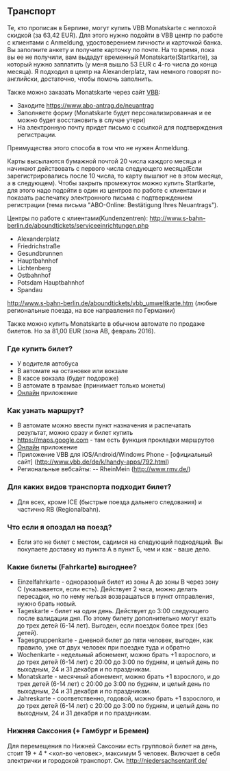 ## Транспорт

Те, кто прописан в Берлине, могут купить VBB Monatskarte с неплохой скидкой (за 63,42 EUR). Для этого нужно подойти в VBB центр по работе с клиентами с Anmeldung, удостоверением личности и карточкой банка. Вы заполните анкету и получите карточку по почте. На то время, пока вы ее не получили, вам выдадут временный Monatskarte(Startkarte), за который нужно заплатить (у меня вышло 53 EUR с 4-го числа до конца месяца). Я подходил в центр на Alexanderplatz, там немного говорят по-английски, достаточно, чтобы помочь заполнить. 

Также можно заказать Monatskarte через сайт [VBB]( https://www.abo-antrag.de/):
 - Заходите https://www.abo-antrag.de/neuantrag
 - Заполняете форму (Monatskarte будет персонализированная и ее можно будет восстановить в случае утери)
 - На электронную почту придет письмо с ссылкой для подтверждения регистрации.

Преимущества этого способа в том что не нужен Anmeldung.

Карты высылаются бумажной почтой 20 числа каждого месяца и начинают действовать с первого числа следующего месяца(Если зарегистрировались после 10 числа, то карту вышлют не в этом месяце, а в следующем). Чтобы закрыть промежуток можно купить Startkarte, для этого надо подойти в один из центров по работе с клиентами и показать распечатку электронного письма с подтверждением регистрации (тема письма "ABO-Online: Bestätigung Ihres Neuantrags").

Центры по работе с клиентами(Kundenzentren): http://www.s-bahn-berlin.de/aboundtickets/serviceeinrichtungen.php
 - Alexanderplatz
 - Friedrichstraße
 - Gesundbrunnen
 - Hauptbahnhof
 - Lichtenberg
 - Ostbahnhof
 - Potsdam Hauptbahnhof
 - Spandau

http://www.s-bahn-berlin.de/aboundtickets/vbb_umweltkarte.htm (любые региональные поезда, на все направления по Германии)

Также можно купить Monatskarte в обычном автомате по продаже билетов. Но за 81,00 EUR (зона AB, февраль 2016).

### Где купить билет?
- У водителя автобуса
- В автомате на остановке или вокзале
- В кассе вокзала (будет подороже)
- В автомате в трамвае (принимает только монеты)
- [Онлайн](http://www.bvg.de/de/Fahrinfo/Jederzeit-mobil) приложение

### Как узнать маршрут?
- В автомате можно ввести пункт назначения и распечатать результат, можно сразу и билет купить
- https://maps.google.com - там есть функция прокладки маршрутов
- [Онлайн](http://www.bvg.de/de/Fahrinfo/Jederzeit-mobil) приложение
- Приложение VBB для iOS/Android/Windows Phone - [официальный сайт] (http://www.vbb.de/de/k/handy-apps/792.html)
- Региональные вебсайты:
-- RheinMein (http://www.rmv.de/)


### Для каких видов транспорта подходит билет?
- Для всех, кроме ICE (быстрые поезда дальнего следования) и частично RB (Regionalbahn).

### Что если я опоздал на поезд?
- Если это не билет с местом, садимся на следующий подходящий. Вы покупаете доставку из пункта А в пункт Б, чем и как - ваше дело.

### Какие билеты (Fahrkarte) выгоднее?
- Einzelfahrkarte - одноразовый билет из зоны A до зоны B через зону C (указывается, если есть). Действует 2 часа, можно делать пересадки, но по нему нельзя возвращаться в пункт отправления, нужно брать новый.
- Tageskarte - билет на один день. Действует до 3:00 следующего после валидации дня. По этому билету дополнительно могут ехать до трех детей (6-14 лет). Выгоден, если поездок более трех (без детей).
- Tagesgruppenkarte - дневной билет до пяти человек, выгоден, как правило, уже от двух человек при поездке туда и обратно
- Wochenkarte - недельный абонемент, можно брать +1 взрослого, и до трех детей (6-14 лет) с 20:00 до 3:00 по будням, и целый день по выходным, 24 и 31 декабря и по праздникам.
- Monatskarte - месячный абонемент, можно брать +1 взрослого, и до трех детей (6-14 лет) с 20:00 до 3:00 по будням, и целый день по выходным, 24 и 31 декабря и по праздникам.
- Jahreskarte - соответственно, годовой, можно брать +1 взрослого, и до трех детей (6-14 лет) с 20:00 до 3:00 по будням, и целый день по выходным, 24 и 31 декабря и по праздникам.

### Нижняя Саксония (+ Гамбург и Бремен)
Для перемещения по Нижней Саксонии есть групповой билет на день, стоит 19 + 4 * <кол-во человек>, максимум 5 человек. Включает в себя электрички и городской транспорт. См. http://niedersachsentarif.de/
